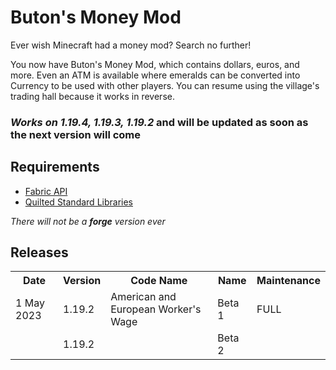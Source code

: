 # Buton's Money Mod

Ever wish Minecraft had a money mod? Search no further!

You now have Buton's Money Mod, which contains dollars, euros, and more. Even an ATM is available where emeralds can be converted into Currency to be used with other players. You can resume using the village's trading hall because it works in reverse.

### *Works on 1.19.4, 1.19.3, 1.19.2* and will be updated as soon as the next version will come

## Requirements

- <a href="https://modrinth.com/mod/fabric-api">Fabric API</a>
- <a href="https://modrinth.com/mod/qsl">Quilted Standard Libraries</a>

*There will not be a **forge** version ever*

## Releases

 <table>
  <tr>
    <th>Date</th>
    <th>Version</th>
    <th>Code Name</th>
    <th>Name</th>
   <th>Maintenance</th>
  </tr>
  <tr>
    <td>1 May 2023</td>
    <td>1.19.2</td>
    <td>American and European Worker's Wage</td>
    <td>Beta 1</td>
   <td>FULL</td>
  </tr>
  <tr>
    <td> </td>
    <td>1.19.2</td>
    <td> </td>
    <td>Beta 2</td>
   <td></td>
  </tr>
</table> 

